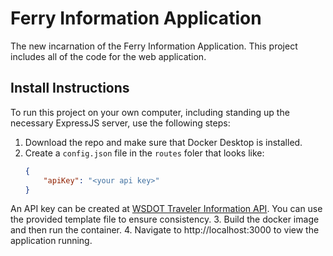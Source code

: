 # Ferry Information Application

The new incarnation of the Ferry Information Application. This project includes all of the code for the web application.

## Install Instructions
To run this project on your own computer, including standing up the necessary ExpressJS server, use the following steps:
1. Download the repo and make sure that Docker Desktop is installed.
2. Create a `config.json` file in the `routes` foler that looks like:
    ```json
    {
        "apiKey": "<your api key>"
    }
    ```
An API key can be created at [WSDOT Traveler Information API](https://www.wsdot.wa.gov/traffic/api/). You can use the provided template file to ensure consistency.
3. Build the docker image and then run the container.
4. Navigate to http://localhost:3000 to view the application running.
